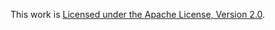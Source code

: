 This work is [Licensed under the Apache License, Version 2.0](http://www.apache.org/licenses/LICENSE-2.0).
